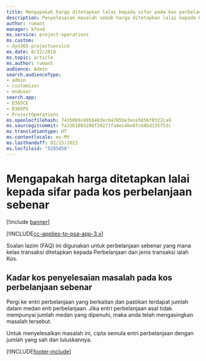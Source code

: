 ```yaml
---
title: Mengapakah harga ditetapkan lalai kepada sifar pada kos perbelanjaan sebenar?
description: Penyelesaian masalah sebab harga ditetapkan lalai kepada 0 pada kos perbelanjaan sebenar.
author: rumant
manager: kfend
ms.service: project-operations
ms.custom:
- dyn365-projectservice
ms.date: 8/22/2018
ms.topic: article
ms.author: rumant
audience: Admin
search.audienceType:
- admin
- customizer
- enduser
search.app:
- D365CE
- D365PS
- ProjectOperations
ms.openlocfilehash: 742b0b9c495b4b3ecb4705be3ece5656f0322ca9
ms.sourcegitcommit: fa32b1893286f20271fa4ec4be8fc68bd135f53c
ms.translationtype: HT
ms.contentlocale: ms-MY
ms.lasthandoff: 02/15/2021
ms.locfileid: "5285858"
---
```

# <a name="why-is-the-price-defaulting-to-zero-on-expense-cost-actuals"></a>Mengapakah harga ditetapkan lalai kepada sifar pada kos perbelanjaan sebenar

[!include [banner](../includes/psa-now-project-operations.md)]

[!INCLUDE[cc-applies-to-psa-app-3.x](../includes/cc-applies-to-psa-app-3x.md)]

Soalan lazim (FAQ) ini digunakan untuk perbelanjaan sebenar yang mana kelas transaksi ditetapkan kepada Perbelanjaan dan jenis transaksi ialah Kos.

## <a name="troubleshooting-cost-rates-on-expense-cost-actuals"></a>Kadar kos penyelesaian masalah pada kos perbelanjaan sebenar

Pergi ke entri perbelanjaan yang berkaitan dan pastikan terdapat jumlah dalam medan enti perbelanjaan. Jika entri perbelanjaan asal tidak mempunyai jumlah medan yang dipenuhi, maka anda telah mengasingkan masalah tersebut.
 
Untuk menyelesaikan masalah ini, cipta semula entri perbelanjaan dengan jumlah yang sah dan luluskannya.


[!INCLUDE[footer-include](../includes/footer-banner.md)]